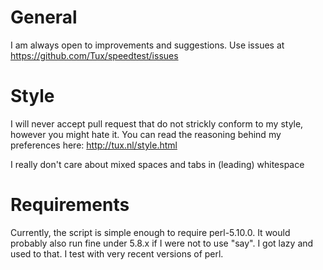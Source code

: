 # General

I am always open to improvements and suggestions. Use issues at
https://github.com/Tux/speedtest/issues

# Style

I will never accept pull request that do not strickly conform to my
style, however you might hate it. You can read the reasoning behind
my preferences here: http://tux.nl/style.html

I really don't care about mixed spaces and tabs in (leading) whitespace

# Requirements

Currently, the script is simple enough to require perl-5.10.0. It
would probably also run fine under 5.8.x if I were not to use "say".
I got lazy and used to that. I test with very recent versions of perl.
